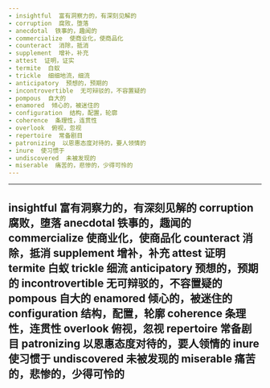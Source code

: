 ```yaml
---
- insightful  富有洞察力的，有深刻见解的
- corruption  腐败，堕落
- anecdotal  铁事的，趣闻的
- commercialize  使商业化，使商品化
- counteract  消除，抵消
- supplement  增补，补充
- attest  证明，证实
- termite  白蚁
- trickle  细细地流，细流
- anticipatory  预想的，预期的
- incontrovertible  无可辩驳的，不容置疑的
- pompous  自大的
- enamored  倾心的，被迷住的
- configuration  结构，配置，轮廓
- coherence  条理性，连贯性
- overlook  俯视，忽视
- repertoire  常备剧目
- patronizing  以恩惠态度对待的，要人领情的
- inure  使习惯于
- undiscovered  未被发现的
- miserable  痛苦的，悲惨的，少得可怜的
---
```


---
insightful  富有洞察力的，有深刻见解的
corruption  腐败，堕落
anecdotal   铁事的，趣闻的
commercialize  使商业化，使商品化
counteract  消除，抵消
supplement  增补，补充
attest  证明
termite  白蚁
trickle  细流
anticipatory  预想的，预期的
incontrovertible  无可辩驳的，不容置疑的
pompous  自大的
enamored  倾心的，被迷住的
configuration  结构，配置，轮廓
coherence  条理性，连贯性
overlook  俯视，忽视
repertoire  常备剧目
patronizing  以恩惠态度对待的，要人领情的
inure  使习惯于
undiscovered  未被发现的
miserable  痛苦的，悲惨的，少得可怜的
---